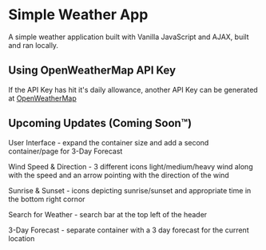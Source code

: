 # Simple Weather App

A simple weather application built with Vanilla JavaScript and AJAX, built and ran locally.

## Using OpenWeatherMap API Key

If the API Key has hit it's daily allowance, another API Key can be generated at [OpenWeatherMap](https://openweathermap.org/)

## Upcoming Updates (Coming Soon™)

User Interface - expand the container size and add a second container/page for 3-Day Forecast

Wind Speed & Direction - 3 different icons light/medium/heavy wind along with the speed and an arrow pointing with the direction of the wind

Sunrise & Sunset - icons depicting sunrise/sunset and appropriate time in the bottom right cornor

Search for Weather - search bar at the top left of the header

3-Day Forecast - separate container with a 3 day forecast for the current location
